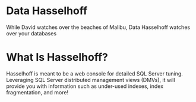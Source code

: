 Data Hasselhoff
===============

While David watches over the beaches of Malibu, Data Hasselhoff watches over your databases


# What Is Hasselhoff?
Hasselhoff is meant to be a web console for detailed SQL Server tuning. Leveraging SQL Server distributed management views (DMVs), it will provide you with information such as under-used indexes, index fragmentation, and more!

